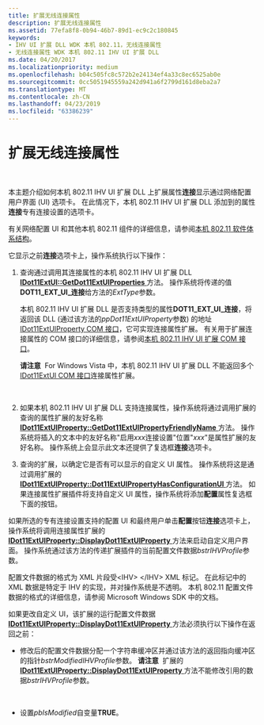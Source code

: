 ```yaml
---
title: 扩展无线连接属性
description: 扩展无线连接属性
ms.assetid: 77efa8f8-0b94-46b7-89d1-ec9c2c180845
keywords:
- IHV UI 扩展 DLL WDK 本机 802.11，无线连接属性
- 无线连接属性 WDK 本机 802.11 IHV UI 扩展 DLL
ms.date: 04/20/2017
ms.localizationpriority: medium
ms.openlocfilehash: b04c505fc8c572b2e24134ef4a33c8ec6525ab0e
ms.sourcegitcommit: 0cc5051945559a242d941a6f2799d161d8eba2a7
ms.translationtype: MT
ms.contentlocale: zh-CN
ms.lasthandoff: 04/23/2019
ms.locfileid: "63386239"
---
```

# <a name="extending-wireless-connection-properties"></a>扩展无线连接属性




 

本主题介绍如何本机 802.11 IHV UI 扩展 DLL 上扩展属性**连接**显示通过网络配置用户界面 (UI) 选项卡。 在此情况下，本机 802.11 IHV UI 扩展 DLL 添加到的属性**连接**专有连接设置的选项卡。

有关网络配置 UI 和其他本机 802.11 组件的详细信息，请参阅[本机 802.11 软件体系结构](native-802-11-software-architecture.md)。

它显示之前**连接**选项卡上，操作系统执行以下操作：

1.  查询通过调用其连接属性的本机 802.11 IHV UI 扩展 DLL [ **IDot11ExtUI::GetDot11ExtUIProperties** ](https://msdn.microsoft.com/library/windows/hardware/ff553776)方法。 操作系统将传递的值**DOT11\_EXT\_UI\_连接**给方法的*ExtType*参数。

    本机 802.11 IHV UI 扩展 DLL 是否支持类型的属性**DOT11\_EXT\_UI\_连接**，将返回该 DLL (通过该方法的*ppDot11ExtUIProperty*参数) 的地址[IDot11ExtUIProperty COM 接口](https://msdn.microsoft.com/library/windows/hardware/ff553746)，它可实现连接属性扩展。 有关用于扩展连接属性的 COM 接口的详细信息，请参阅[本机 802.11 IHV UI 扩展 COM 接口](native-802-11-ihv-ui-extensions-com-interfaces.md)。

    **请注意**  For Windows Vista 中，本机 802.11 IHV UI 扩展 DLL 不能返回多个[IDot11ExtUI COM 接口](https://msdn.microsoft.com/library/windows/hardware/ff553769)连接属性扩展。

     

2.  如果本机 802.11 IHV UI 扩展 DLL 支持连接属性，操作系统将通过调用扩展的查询的属性扩展的友好名称[ **IDot11ExtUIProperty::GetDot11ExtUIPropertyFriendlyName** ](https://msdn.microsoft.com/library/windows/hardware/ff553768)方法。 操作系统将插入的文本中的友好名称"启用*xxx*连接设置"位置"*xxx*"是属性扩展的友好名称。 操作系统上会显示此文本还提供了复选框**连接**选项卡。

3.  查询的扩展，以确定它是否有可以显示的自定义 UI 属性。 操作系统将这是通过调用扩展的[ **IDot11ExtUIProperty::Dot11ExtUIPropertyHasConfigurationUI** ](https://msdn.microsoft.com/library/windows/hardware/ff553756)方法。 如果连接属性扩展插件将支持自定义 UI 属性，操作系统将添加**配置**属性复选框下面的按钮。

如果所选的专有连接设置支持的配置 UI 和最终用户单击**配置**按钮**连接**选项卡上，操作系统将调用连接属性扩展的[ **IDot11ExtUIProperty::DisplayDot11ExtUIProperty** ](https://msdn.microsoft.com/library/windows/hardware/ff553749)方法来启动自定义用户界面。 操作系统通过该方法的传递扩展插件的当前配置文件数据*bstrIHVProfile*参数。

配置文件数据的格式为 XML 片段受&lt;IHV&gt; &lt;/IHV&gt; XML 标记。 在此标记中的 XML 数据是特定于 IHV 的实现，并对操作系统是不透明。 本机 802.11 配置文件数据的格式的详细信息，请参阅 Microsoft Windows SDK 中的文档。

如果更改自定义 UI，该扩展的运行配置文件数据[ **IDot11ExtUIProperty::DisplayDot11ExtUIProperty** ](https://msdn.microsoft.com/library/windows/hardware/ff553749)方法必须执行以下操作在返回之前：

-   修改后的配置文件数据分配一个字符串缓冲区并通过该方法的返回指向缓冲区的指针*bstrModifiedIHVProfile*参数。
    **请注意**  扩展的[ **IDot11ExtUIProperty::DisplayDot11ExtUIProperty** ](https://msdn.microsoft.com/library/windows/hardware/ff553749)方法不能修改引用的数据*bstrIHVProfile*参数。

     

-   设置*pbIsModified*自变量**TRUE**。

 

 





